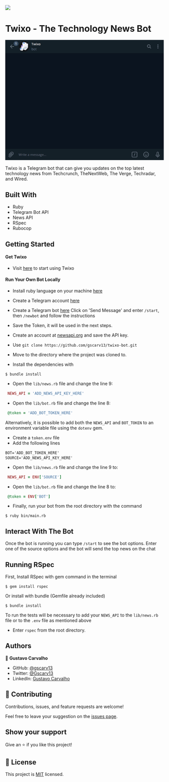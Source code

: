 ![](https://img.shields.io/badge/Microverse-blueviolet)

# Twixo - The Technology News Bot

![demo](./assets/demo.gif)

Twixo is a Telegram bot that can give you updates on the top latest technology news from Techcrunch, TheNextWeb, The Verge, Techradar, and Wired.

## Built With

- Ruby
- Telegram Bot API
- News API
- RSpec
- Rubocop

<!-- ## Live Demo

Visit the live version on the link above.

[link]() -->


## Getting Started

#### Get Twixo
- Visit [here](http://t.me/TwixoBot) to start using Twixo

#### Run Your Own Bot Locally

- Install ruby language on your machine [here](https://www.ruby-lang.org/en/downloads/)
- Create a Telegram account [here](https://web.telegram.org/#/login) 
- Create a Telegram bot [here](https://t.me/botfather) Click on 'Send Message' and enter `/start`, then `/newbot` and follow the instructions
- Save the Token, it will be used in the next steps.
- Create an account at [newsapi.org](https://newsapi.org/) and save the API key.

- Use `git clone https://github.com/gscarv13/twixo-bot.git`
- Move to the directory where the project was cloned to. 
- Install the dependencies with
```terminal
$ bundle install
```
- Open the `lib/news.rb` file and change the line 9:
 ```ruby
  NEWS_API = 'ADD_NEWS_API_KEY_HERE'
 ```
- Open the `lib/bot.rb` file and change the line 8:
 ```ruby
  @token = 'ADD_BOT_TOKEN_HERE'
 ```
Alternatively, it is possible to add both the `NEWS_API` and `BOT_TOKEN` to an environment variable
file using the `dotenv` gem.
- Create a `token.env` file
- Add the following lines
```
BOT='ADD_BOT_TOKEN_HERE'
SOURCE='ADD_NEWS_API_KEY_HERE'
```
- Open the `lib/news.rb` file and change the line 9 to:
 ```ruby
  NEWS_API = ENV['SOURCE']
 ```
- Open the `lib/bot.rb` file and change the line 8 to:
 ```ruby
  @token = ENV['BOT']
 ```

- Finally, run your bot from the root directory with the command
```terminal
$ ruby bin/main.rb
```

## Interact With The Bot

Once the bot is running you can type `/start` to see the bot options.
Enter one of the source options and the bot will send the top news on the chat

## Running RSpec

First, Install RSpec with gem command in the terminal
```terminal
$ gem install rspec
```
Or install with bundle (Gemfile already included)
```terminal
$ bundle install
```
To run the tests will be necessary to add your `NEWS_API` to the `lib/news.rb` file
or to the `.env` file as mentioned above

- Enter `rspec` from the root directory.

## Authors

👤 **Gustavo Carvalho**

- GitHub: [@gscarv13](https://github.com/gscarv13)
- Twitter: [@Gscarv13](https://twitter.com/Gscarv13)
- LinkedIn: [Gustavo Carvalho](https://www.linkedin.com/in/gustavo-silva-de-carvalho-72998a156/)

## 🤝 Contributing

Contributions, issues, and feature requests are welcome!

Feel free to leave your suggestion on the [issues page](https://github.com/gscarv13/HTML-CSS-Capstone/issues).

## Show your support

Give an ⭐️ if you like this project!

## 📝 License

This project is [MIT](https://opensource.org/licenses/mit-license.php) licensed.